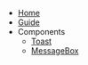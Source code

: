 - [Home](/README.md)
- [Guide](/Guide.md)
- Components
  - [Toast](/components/Toast.md)
  - [MessageBox](/components/MessageBox.md)
